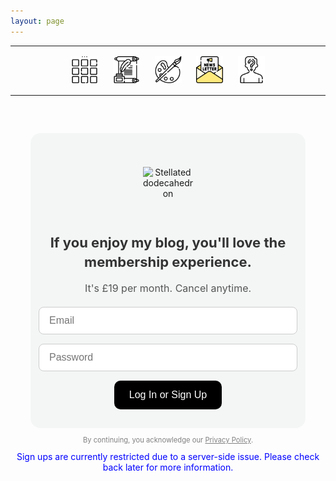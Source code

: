 ```yaml
---
layout: page
---
```

<center>
<hr width="100%" size="3">
<div class="container">
        <a href="https://ellisjalia.com"><img src="/assets/icons/menu-bw.png" style="width:43px;height:43px;justify-content:center;display:inline-block;border:1px;margin: 0px 8px;padding:2px;"/></a>
        <a href="https://ellisjalia.com/essays"><img src="/assets/icons/quill-bw.png" style="width:43px;height:43px;justify-content:center;display:inline-block;border:1px;margin: 0px 8px;padding:2px;"/></a>
        <a href="https://ellisjalia.com/art"><img src="/assets/icons/paint-palette-bw.png" style="width:43px;height:43px;justify-content:center;display:inline-block;border:1px;margin: 0px 8px;padding:2px;"/></a>
        <a href="https://ellisjalia.com/newsletter"><img src="/assets/icons/newsletter.png" style="width:43px;height:43px;justify-content:center;display:inline-block;border:1px;margin: 0px 8px;padding:2px;"/></a>
        <a href="https://ellisjalia.com/about"><img src="/assets/icons/unknown-bw.png" style="width:43px;height:43px;justify-content:center;display:inline-block;border:1px;margin: 0px 8px;padding:2px;"/></a>
 </div>
  <hr width="100%" size="3">
  </center>

<style>
  .form-container {
    background-color: #F4F6F6;
    padding: 30px;
    border-radius: 16px;
    max-width: 380px;
    margin: 60px auto;
    text-align: center;
    font-family: -apple-system, BlinkMacSystemFont, "Segoe UI", Roboto, "Helvetica Neue", Arial, sans-serif;
  }

  .image-wrapper {
    display: flex;
    justify-content: center;
    align-items: center;
    height: 100px; /* Adjust this height as needed */
    margin-bottom: 16px;
  }

  .form-container img.shape {
    width: 80px;
    display: inline-block;
  }

  .form-container h2 {
    margin-bottom: 8px;
    font-size: 22px;
    color: #333;
    line-height: 1.4;
  }

  .form-container p.subtext {
    font-size: 16px;
    color: #555;
    margin-bottom: 20px;
    font-weight: normal;
  }

  #login-form {
    display: flex;
    flex-direction: column;
    align-items: center;
    gap: 15px;
  }

  #login-form input {
    padding: 12px 16px;
    border-radius: 8px;
    border: 1px solid #ccc;
    width: 100%;
    font-size: 16px;
  }

  #login-form button {
    padding: 14px 24px;
    border-radius: 10px;
    border: none;
    background-color: black;
    color: white;
    font-size: 16px;
    cursor: pointer;
    transition: background-color 0.3s ease;
  }

  #login-form button:hover {
    background-color: tomato;
  }
</style>

<div class="form-container">
  <div class="image-wrapper">
    <img class="shape" src="https://upload.wikimedia.org/wikipedia/commons/thumb/5/52/First_stellation_of_dodecahedron.svg/600px-First_stellation_of_dodecahedron.svg.png" alt="Stellated dodecahedron" />
  </div>
  <h2>If you enjoy my blog, you'll love the membership experience.</h2>
  <p class="subtext">It's £19 per month. Cancel anytime.</p>

  <!-- 🔐 Login Form -->
  <form id="login-form">
    <input type="email" id="email" placeholder="Email" required />
    <input type="password" id="password" placeholder="Password" required />
    <button type="submit">Log In or Sign Up</button>
  </form>

  <!-- 💳 Stripe Checkout -->
  <div id="paywall-section" style="display: none; margin-top: 20px;">
    <p>You're logged in. Unlock premium content for £19/month.</p>
    <button id="subscribe-button">Subscribe Now</button>
  </div>

  <!-- 🌟 Premium Content -->
  <div id="premium-content" style="display: none; margin-top: 20px;">
    <h3>Premium Content</h3>
    <p>Testing premium content.</p>
  </div>
</div>

<!-- Firebase & Stripe Scripts -->
<script src="https://www.gstatic.com/firebasejs/10.8.1/firebase-app.js"></script>
<script src="https://www.gstatic.com/firebasejs/10.8.1/firebase-auth.js"></script>
<script src="https://www.gstatic.com/firebasejs/10.8.1/firebase-functions.js"></script>
<script src="https://js.stripe.com/v3/"></script>
<script src="https://www.gstatic.com/firebasejs/10.8.1/firebase-firestore.js"></script>

<script>
  const firebaseConfig = {
    apiKey: "AIzaSyDLRxkrPfPbskX2kyNgNMk4MDg-5volGTI",
    authDomain: "ellisjalia-db.firebaseapp.com",
    projectId: "ellisjalia-db",
    appId: "1:269108432993:web:93262054eb937faf789a20"
  };

  firebase.initializeApp(firebaseConfig);
  const stripe = Stripe("pk_live_51QNBnKEEjZULKoNrdlW6uTVgvy0T3pss5P07c1vFtEhLIncQtHLXcRAoT7Nea2PfdfrK3hmd1YwHE9dK1aentQdf00BB9B0YGC"); // Replace with your real public key

  const loginForm = document.getElementById("login-form");
  const subscribeButton = document.getElementById("subscribe-button");
  const paywallSection = document.getElementById("paywall-section");
  const premiumContent = document.getElementById("premium-content");

const hasPaid = async (uid) => {
  const db = firebase.firestore();
  const doc = await db.collection('users').doc(uid).get();
  return doc.exists && doc.data().status === 'active';
};

firebase.auth().onAuthStateChanged(async (user) => {
  if (user) {
    const paid = await hasPaid(user.uid);
    if (paid) {
      loginForm.style.display = "none";
      paywallSection.style.display = "none";
      premiumContent.style.display = "block";
    } else {
      loginForm.style.display = "none";
      paywallSection.style.display = "block";
    }
  } else {
    loginForm.style.display = "block";
  }
});

  loginForm.addEventListener("submit", async (e) => {
    e.preventDefault();
    const email = document.getElementById("email").value;
    const pass = document.getElementById("password").value;

    try {
      await firebase.auth().signInWithEmailAndPassword(email, pass);
    } catch (err) {
      if (err.code === 'auth/user-not-found') {
        await firebase.auth().createUserWithEmailAndPassword(email, pass);
      } else {
        alert("Login error: " + err.message);
      }
    }
  });

  subscribeButton.addEventListener("click", async () => {
    
    try {
      const functions = firebase.app().functions("europe-west2");
      const createCheckout = functions.httpsCallable("createCheckoutSession");
      const result = await createCheckout();

      localStorage.setItem("postPaymentRedirect", "true");

      await stripe.redirectToCheckout({
        sessionId: result.data.sessionId
      });

    } catch (err) {
      console.error("Stripe error:", err);
      alert("Checkout failed. Please try again.");
    }
  });

  if (window.location.href.includes("success")) {
    const user = firebase.auth().currentUser;
    if (user && localStorage.getItem("postPaymentRedirect")) {
      localStorage.setItem("hasPaid", "true");
      localStorage.removeItem("postPaymentRedirect");

      loginForm.style.display = "none";
      paywallSection.style.display = "none";
      premiumContent.style.display = "block";
    }
  }
</script>

<p style="font-family: -apple-system, BlinkMacSystemFont, 'Segoe UI', Roboto, 'Helvetica Neue', Arial, sans-serif; font-size: 0.7rem; color: grey; text-align: center; margin-top: -3rem;">By continuing, you acknowledge our <a href="https://ellisjalia.com/privacy-policy/" style="color: grey; text-decoration: underline;">Privacy Policy</a>.
</p>

<center><p style="margin-top:0em; color: blue">Sign ups are currently restricted due to a server-side issue. Please check back later for more information.</p></center>